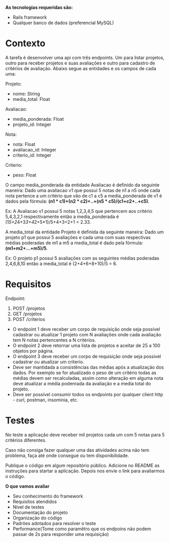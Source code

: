**As tecnologias requeridas são:**
- Rails framework
- Qualquer banco de dados (preferencial MySQL)

# Contexto
A tarefa é desenvolver uma api com três endpoints. Um para listar projetos, outro para receber projetos e suas avaliações e outro para cadastro de critérios de avaliação. Abaixo segue as entidades e os campos de cada uma:

Projeto:
- nome: String
- media_total: Float

Avaliacao:
- media_ponderada: Float
- projeto_id: Integer

Nota:
- nota: Float
- avaliacao_id: Integer
- criterio_id: Integer

Criterio:
- peso: Float

O campo media_ponderada da entidade Avaliacao é definido da seguinte maneira: Dado uma avaliacao v1 que possui 5 notas de n1 a n5 onde cada nota pertence a um critério que vão de c1 a c5 a media_ponderada de v1 é dados pela fórmula: **(n1 * c1)+(n2 * c2)+..+(n5 * c5)/(c1+c2+..+c5)**.

Ex: A Avaliacao v1 possui 5 notas 1,2,3,4,5 que pertencem aos critério 5,4,3,2,1 respectivamente então a media_ponderada é (1*5+2*4+3*3+4*2+5*1)/5+4+3+2+1 = 2.33.

A media_total da entidade Projeto é definida da seguinte maneira: Dado um projeto p1 que possui 5 avaliações e cada uma com suas respectivas médias poderadas de m1 a m5 a media_total é dado pela fórmula: **(m1+m2+...+m5)/5**.

Ex: O projeto p1 possui 5 avaliações com as seguintes médias poderadas 2,4,6,8,10 então a media_total é (2+4+6+8+10)/5 = 6.

# Requisitos
Endpoint:

1. POST /projetos
2. GET /projetos
3. POST /criterios

- O endpoint 1 deve receber um corpo de requisição onde seja possível cadastrar ou atualizar 1 projeto com N avaliações onde cada avaliação tem N notas pertencentes a N critérios.
- O endpoint 2 deve retornar uma lista de projetos e aceitar de 25 a 100 objetos por página.
- O endpoint 3 deve receber um corpo de requisição onde seja possivel cadastrar ou atualizar um criterio.
- Deve ser mantidada a consistências das médias após a atualização dos dados. Por exemplo se for atualizado o peso de um critério todas as médias devem ser recalculadas, assim como alteração em alguma nota deve atualizar a média podenrada da avaliação e a media total do projeto.
- Deve ser possível consumir todos os endpoints por qualquer client http - curl, postman, insominia, etc.

# Testes
No teste a aplicação deve receber mil projetos cada um com 5 notas para 5 critérios diferentes.


Caso não consiga fazer qualquer uma das atividades acima não tem problema, faça até onde consegue ou tem disponibilidade.

Publique o código em algum repositório público. Adicione no README as instruções para startar a aplicação. Depois nos envie o link para avaliarmos o código.

**O que vamos avaliar**
- Seu conhecimento do framework
- Requisitos atendidos
- Nível de testes
- Documentação do projeto
- Organização do código
- Padrões adotados para resolver o teste
- Performance(Tome como paramêtro que os endpoins não podem passar de 2s para responder uma requisição)
